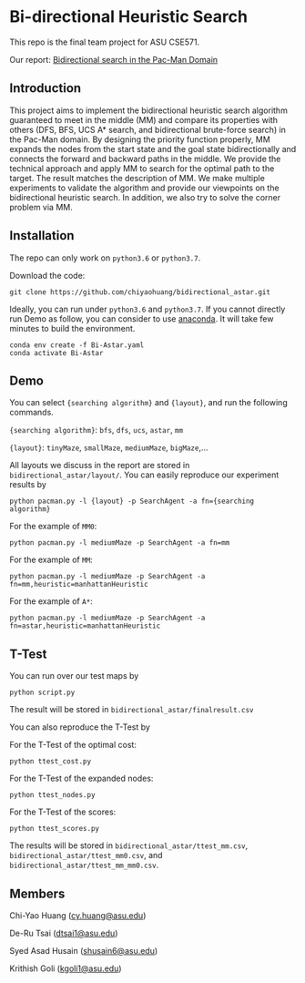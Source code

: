 # Bi-directional Heuristic Search

This repo is the final team project for ASU CSE571.

Our report: [Bidirectional search in the Pac-Man Domain](link)

## Introduction

This project aims to implement the bidirectional heuristic search algorithm guaranteed to meet in the middle (MM) and compare its properties with others (DFS, BFS, UCS A* search, and bidirectional brute-force search) in the Pac-Man domain. By designing the priority function properly, MM expands the nodes from the start state and the goal state bidirectionally and connects the forward and backward paths in the middle. We provide the technical approach and apply MM to search for the optimal path to the target. The result matches the description of MM. We make multiple experiments to validate the algorithm and provide our viewpoints on the bidirectional heuristic search. In addition, we also try to solve the corner problem via MM. 


## Installation

The repo can only work on `python3.6` or `python3.7`.

Download the code:

```
git clone https://github.com/chiyaohuang/bidirectional_astar.git
```

Ideally, you can run under `python3.6` and `python3.7`.
If you cannot directly run Demo as follow, you can consider to use [anaconda](https://www.anaconda.com/). It will take few minutes to build the environment.

```
conda env create -f Bi-Astar.yaml
conda activate Bi-Astar
```


## Demo

You can select `{searching algorithm}` and `{layout}`, and run the following commands.

`{searching algorithm}`: `bfs`, `dfs`, `ucs`, `astar`, `mm`

`{layout}`: `tinyMaze`, `smallMaze`, `mediumMaze`, `bigMaze`,...

All layouts we discuss in the report are stored in `bidirectional_astar/layout/`. You can easily reproduce our experiment results by

```
python pacman.py -l {layout} -p SearchAgent -a fn={searching algorithm}
```

For the example of `MM0`:

```
python pacman.py -l mediumMaze -p SearchAgent -a fn=mm
```

For the example of `MM`:

```
python pacman.py -l mediumMaze -p SearchAgent -a fn=mm,heuristic=manhattanHeuristic
```

For the example of `A*`:

```
python pacman.py -l mediumMaze -p SearchAgent -a fn=astar,heuristic=manhattanHeuristic
```

## T-Test

You can run over our test maps by

```
python script.py
```

The result will be stored in `bidirectional_astar/finalresult.csv`


You can also reproduce the T-Test by

For the T-Test of the optimal cost:

```
python ttest_cost.py
```

For the T-Test of the expanded nodes:

```
python ttest_nodes.py
```

For the T-Test of the scores:

```
python ttest_scores.py
```

The results will be stored in `bidirectional_astar/ttest_mm.csv`, `bidirectional_astar/ttest_mm0.csv`, and `bidirectional_astar/ttest_mm_mm0.csv`. 


## Members

Chi-Yao Huang ([cy.huang@asu.edu](cy.huang@asu.edu))

De-Ru Tsai ([dtsai1@asu.edu](dtsai1@asu.edu))

Syed Asad Husain ([shusain6@asu.edu](shusain6@asu.edu))

Krithish Goli ([kgoli1@asu.edu](kgoli1@asu.edu))
